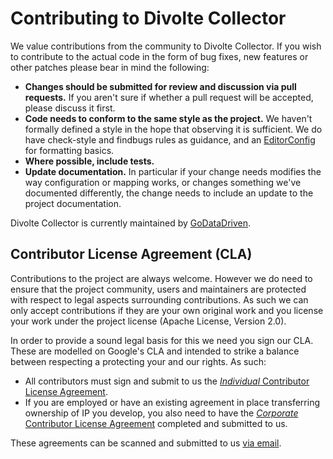 Contributing to Divolte Collector
=================================

We value contributions from the community to Divolte Collector. If you wish to contribute to the actual code in the
form of bug fixes, new features or other patches please bear in mind the following:
 
 - **Changes should be submitted for review and discussion via pull requests.**
   If you aren't sure if whether a pull request will be accepted, please discuss it first.
 - **Code needs to conform to the same style as the project.**
   We haven't formally defined a style in the hope that observing it is sufficient. We do have check-style and
   findbugs rules as guidance, and an [EditorConfig](http://editorconfig.org) for formatting basics.
 - **Where possible, include tests.**
 - **Update documentation.**
   In particular if your change needs modifies the way configuration or mapping works, or changes something we've
   documented differently, the change needs to include an update to the project documentation.

Divolte Collector is currently maintained by [GoDataDriven](https://www.godatadriven.com/).

Contributor License Agreement (CLA)
-----------------------------------

Contributions to the project are always welcome. However we do need to ensure that the project community,
users and maintainers are protected with respect to legal aspects surrounding contributions. As such we can
only accept contributions if they are your own original work and you license your work under the project license
(Apache License, Version 2.0).

In order to provide a sound legal basis for this we need you sign our CLA. These are modelled on Google's CLA
and intended to strike a balance between respecting a protecting your and our rights. As such:
 
  - All contributors must sign and submit to us the
    [*Individual* Contributor License Agreement](cla/divolte-cla-individual.pdf).
  - If you are employed or have an existing agreement in place transferring ownership of IP you develop,
    you also need to have the [*Corporate* Contributor License Agreement](cla/divolte-cla-corporate.pdf)
    completed and submitted to us.   

These agreements can be scanned and submitted to us [via email](maito:divolte@godatadriven.com).
